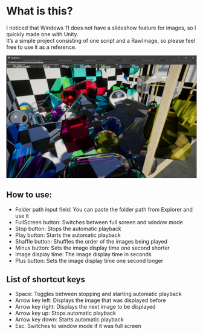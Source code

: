 # What is this?

I noticed that Windows 11 does not have a slideshow feature for images, so I quickly made one with Unity.  
It’s a simple project consisting of one script and a RawImage, so please feel free to use it as a reference.  

![img](./img.jpg)

## How to use:
- Folder path input field: You can paste the folder path from Explorer and use it
- FullScreen button: Switches between full screen and window mode
- Stop button: Stops the automatic playback
- Play button: Starts the automatic playback
- Shaffle button: Shuffles the order of the images being played
- Minus button: Sets the image display time one second shorter
- Image display time: The image display time in seconds
- Plus button: Sets the image display time one second longer

## List of shortcut keys
- Space: Toggles between stopping and starting automatic playback
- Arrow key left: Displays the image that was displayed before
- Arrow key right: Displays the next image to be displayed
- Arrow key up: Stops automatic playback
- Arrow key down: Starts automatic playback
- Esc: Switches to window mode if it was full screen

